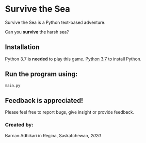 # Survive the Sea

Survive the Sea is a Python text-based adventure.

Can you **survive** the harsh sea?

## Installation

Python 3.7 is **needed** to play this game. [Python 3.7](https://www.python.org/downloads/) to install Python.


## Run the program using:

```python
main.py
```

## Feedback is appreciated!
Please feel free to report bugs, give insight or provide feedback.

### Created by:
Barnan Adhikari in Regina, Saskatchewan, *2020*
